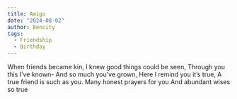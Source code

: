 ```yaml
---
title: Amigo
date: "2024-08-02"
author: Bencity
tags:
  - Friendship
  - Birthday
---
```


When friends became kin,
I knew good things could be seen,
Through you this I’ve known-
And so much you’ve grown,
Here I remind you it’s true,
A true friend is such as you.
Many honest prayers for you
And abundant wises so true

